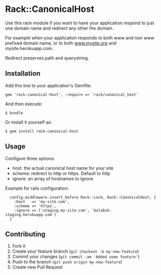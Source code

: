 # Rack::CanonicalHost

Use this rack module if you want to have your application respond to just 
one domain name and redirect any other the domain. 

For example when your applicaiton responds to both www and non www prefixed 
domain name, or to both www.mysite.org and mysite.herokuapp.com. 

Redirect preserves path and querystring.

## Installation

Add this line to your application's Gemfile:

    gem 'rack-canonical-host', :require => 'rack/canonical_host'

And then execute:

    $ bundle

Or install it yourself as:

    $ gem install rack-canonical-host

## Usage

Configure three options: 

  * host: the actual canonical host name for your site 
  * scheme: redirect to http or https. Default to http
  * ignore: an array of hostnames to ignore 

Example for rails configuration: 

```
  config.middleware.insert_before Rack::Lock, Rack::CanonicalHost, {
    :host   => 'my-site.com',
    :scheme => 'https',
    :ignore => ['staging.my-site.com', 'balabik-staging.herokuapp.com']
  }
```

## Contributing

1. Fork it
2. Create your feature branch (`git checkout -b my-new-feature`)
3. Commit your changes (`git commit -am 'Added some feature'`)
4. Push to the branch (`git push origin my-new-feature`)
5. Create new Pull Request
